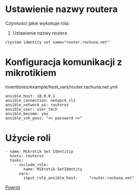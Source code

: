 Ustawienie nazwy routera
=========

Czynności jakie wykonuje rola:

1. Ustawienie nazwy routera
  ```
  /system identity set name="router.rachuna.net"
  ```

Konfiguracja komunikacji z mikrotikiem
=========
inventories/example/host_vars/router.rachuna.net.yml
```
ansible_host: 10.0.0.1
ansible_connection: network_cli
ansible_network_os: routeros
ansible_user: user_tech
ansible_become: yes
ansible_ssh_pass: "<< password >>"
```

Użycie roli
=========

```
- name: Mikrotik Set Identitiy
  hosts: routeros
  tasks:
    - include_role:
        name: Mikrotik-SetIdentity
      vars:
        input_role_ansible_host:     "router.rachuna.net"
```


[Powrót](../../README.md)